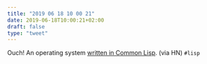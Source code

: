 ```yaml
---
title: "2019 06 18 10 00 21"
date: 2019-06-18T10:00:21+02:00
draft: false
type: "tweet"
---
```

Ouch! An operating system [written in Common Lisp](https://github.com/froggey/Mezzano/). (via HN) `#lisp`
